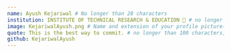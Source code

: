 ```yaml
---
name: Ayush Kejariwal # No longer than 28 characters
institution: INSTITUTE OF TECHNICAL RESEARCH & EDUCATION 🚩 # no longer than 58 characters
image: KejariwalAyush.png # Name and extension of your profile picture(ex. <YOUR-USERNAME>.png) The picture must be squared and 544px on width and height.
quote: This is the best way to commit. # no longer than 100 characters, avoid using quotes(") to guarantee the format remains the same.
github: KejariwalAyush
---
```


